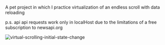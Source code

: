 A pet project in which I practice virtualization of an endless scroll with data reloading

p.s. api api requests work only in localHost due to the limitations of a free subscription to newsapi.org

![virtual-scrolling-initial-state-change](https://github.com/neskor-b/scroll-virtualization/assets/89013557/49158ae0-706d-4128-a637-43916fb2f0c4)

